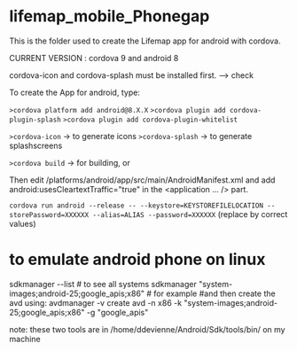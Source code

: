 # lifemap_mobile_Phonegap

This is the folder used to create the Lifemap app for android with cordova.


CURRENT VERSION : cordova 9 and android 8

cordova-icon and cordova-splash must be installed first. --> check


To create the App for android, type:

`>cordova platform add android@8.X.X`
`>cordova plugin add cordova-plugin-splash`
`>cordova plugin add cordova-plugin-whitelist`

`>cordova-icon` -> to generate icons
`>cordova-splash` -> to generate splashscreens

`>cordova build` -> for building, or

Then edit /platforms/android/app/src/main/AndroidManifest.xml 
and add android:usesCleartextTraffic="true" in the <application ... /> part.

`cordova run android --release -- --keystore=KEYSTOREFILELOCATION --storePassword=XXXXXX --alias=ALIAS --password=XXXXXX`
(replace by correct values)

# to emulate android phone on linux

sdkmanager --list # to see all systems
sdkmanager "system-images;android-25;google_apis;x86" # for example
#and then create the avd using: 
avdmanager -v create avd -n x86 -k "system-images;android-25;google_apis;x86" -g "google_apis"

note: these two tools are in /home/ddevienne/Android/Sdk/tools/bin/ on my machine

